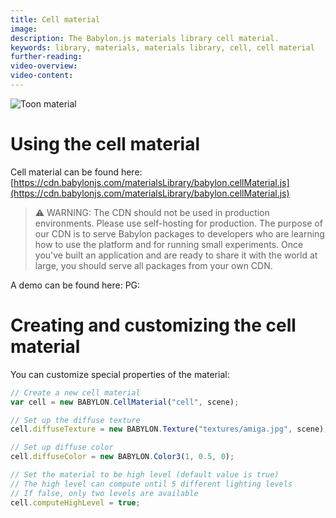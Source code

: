 ```yaml
---
title: Cell material
image:
description: The Babylon.js materials library cell material.
keywords: library, materials, materials library, cell, cell material
further-reading:
video-overview:
video-content:
---
```


![Toon material](/img/extensions/materials/toon.png)

# Using the cell material

Cell material can be found here: [https://cdn.babylonjs.com/materialsLibrary/babylon.cellMaterial.js](https://cdn.babylonjs.com/materialsLibrary/babylon.cellMaterial.js)

> ⚠️ WARNING: The CDN should not be used in production environments. Please use self-hosting for production. The purpose of our CDN is to serve Babylon packages to developers who are learning how to use the platform and for running small experiments. Once you've built an application and are ready to share it with the world at large, you should serve all packages from your own CDN.

A demo can be found here: PG: <Playground id="#36VUUE" title="Cell Material" description="Example of cell material"/>

# Creating and customizing the cell material

You can customize special properties of the material:

```javascript
// Create a new cell material
var cell = new BABYLON.CellMaterial("cell", scene);

// Set up the diffuse texture
cell.diffuseTexture = new BABYLON.Texture("textures/amiga.jpg", scene);

// Set up diffuse color
cell.diffuseColor = new BABYLON.Color3(1, 0.5, 0);

// Set the material to be high level (default value is true)
// The high level can compute until 5 different lighting levels
// If false, only two levels are available
cell.computeHighLevel = true;
```
